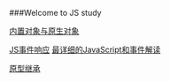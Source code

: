###Welcome to JS study 

[内置对象与原生对象](https://segmentfault.com/a/1190000002634958)

[JS事件响应](http://blog.jobbole.com/51889/)
[最详细的JavaScript和事件解读](http://www.codeceo.com/article/javascript-event-anay.html)

[原型继承](http://www.ruanyifeng.com/blog/2011/06/designing_ideas_of_inheritance_mechanism_in_javascript.html)
